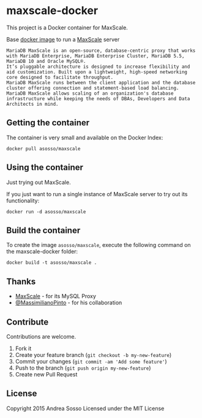 maxscale-docker
===============

This project is a Docker container for MaxScale. 

Base [docker image](http://www.docker.io) to run a [MaxScale](https://mariadb.com/products/mariadb-maxscale) server

    MariaDB MaxScale is an open-source, database-centric proxy that works with MariaDB Enterprise, MariaDB Enterprise Cluster, MariaDB 5.5, MariaDB 10 and Oracle MySQL®. 
    It’s pluggable architecture is designed to increase flexibility and aid customization. Built upon a lightweight, high-speed networking core designed to facilitate throughput.
    MariaDB MaxScale runs between the client application and the database cluster offering connection and statement-based load balancing. 
    MariaDB MaxScale allows scaling of an organization's database infrastructure while keeping the needs of DBAs, Developers and Data Architects in mind.

## Getting the container

The container is very small and available on the Docker Index:

    docker pull asosso/maxscale

## Using the container

Just trying out MaxScale.

If you just want to run a single instance of MaxScale server to try out its functionality:

    docker run -d asosso/maxscale

## Build the container

To create the image `asosso/maxscale`, execute the following command on the maxscale-docker folder:

    docker build -t asosso/maxscale .

## Thanks

* [MaxScale](https://github.com/mariadb-corporation/MaxScale) - for its MySQL Proxy
* [@MassimilianoPinto](https://github.com/MassimilianoPinto) - for his collaboration

## Contribute

Contributions are welcome.

1. Fork it
2. Create your feature branch (`git checkout -b my-new-feature`)
3. Commit your changes (`git commit -am 'Add some feature'`)
4. Push to the branch (`git push origin my-new-feature`)
5. Create new Pull Request

## License

Copyright 2015 Andrea Sosso
Licensed under the MIT License